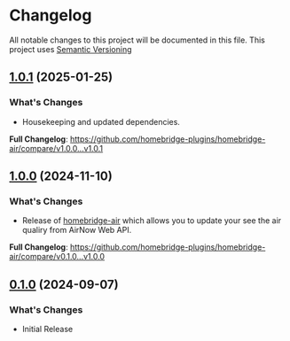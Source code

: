 # Changelog

All notable changes to this project will be documented in this file. This project uses [Semantic Versioning](https://semver.org/)

## [1.0.1](https://github.com/homebridge-plugins/homebridge-air/compare/v1.0.0...v1.0.1) (2025-01-25)

### What's Changes
- Housekeeping and updated dependencies.

**Full Changelog**: https://github.com/homebridge-plugins/homebridge-air/compare/v1.0.0...v1.0.1

## [1.0.0](https://github.com/homebridge-plugins/homebridge-air/compare/v0.1.0...v1.0.0) (2024-11-10)

### What's Changes
- Release of [homebridge-air](https://github.com/homebridge-plugins/homebridge-air) which allows you to update your see the air qualiry from AirNow Web API.

**Full Changelog**: https://github.com/homebridge-plugins/homebridge-air/compare/v0.1.0...v1.0.0

## [0.1.0](https://github.com/homebridge-plugins/homebridge-air/releases/tag/v0.1.0) (2024-09-07)

### What's Changes
- Initial Release
